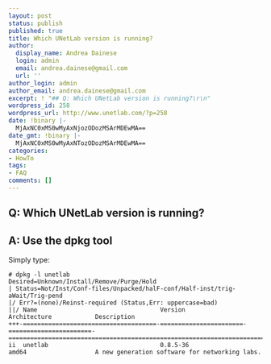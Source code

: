 ```yaml
---
layout: post
status: publish
published: true
title: Which UNetLab version is running?
author:
  display_name: Andrea Dainese
  login: admin
  email: andrea.dainese@gmail.com
  url: ''
author_login: admin
author_email: andrea.dainese@gmail.com
excerpt: ! "## Q: Which UNetLab version is running?\r\n"
wordpress_id: 258
wordpress_url: http://www.unetlab.com/?p=258
date: !binary |-
  MjAxNC0xMS0wMyAxNjozODozMSArMDEwMA==
date_gmt: !binary |-
  MjAxNC0xMS0wMyAxNTozODozMSArMDEwMA==
categories:
- HowTo
tags:
- FAQ
comments: []
---
```

## Q: Which UNetLab version is running?
<a id="more"></a><a id="more-258"></a>
## A: Use the dpkg tool
Simply type:
~~~
# dpkg -l unetlab
Desired=Unknown/Install/Remove/Purge/Hold
| Status=Not/Inst/Conf-files/Unpacked/halF-conf/Half-inst/trig-aWait/Trig-pend
|/ Err?=(none)/Reinst-required (Status,Err: uppercase=bad)
||/ Name                                  Version                 Architecture            Description
+++-=====================================-=======================-=======================-===============================================================================
ii  unetlab                               0.8.5-36                amd64                   A new generation software for networking labs.
~~~
